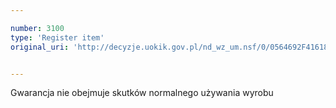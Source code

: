 ```yaml
---

number: 3100
type: 'Register item'
original_uri: 'http://decyzje.uokik.gov.pl/nd_wz_um.nsf/0/0564692F416188BBC12579F8003BE526?OpenDocument'


---
```


Gwarancja nie obejmuje skutków normalnego używania wyrobu
